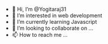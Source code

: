 - 👋 Hi, I’m @Yogitaraj31
- 👀 I’m interested in web development 
- 🌱 I’m currently learning Javascript 
- 💞️ I’m looking to collaborate on ...
- 📫 How to reach me ...

<!---
Yogitaraj31/Yogitaraj31 is a ✨ special ✨ repository because its `README.md` (this file) appears on your GitHub profile.
You can click the Preview link to take a look at your changes.
--->
